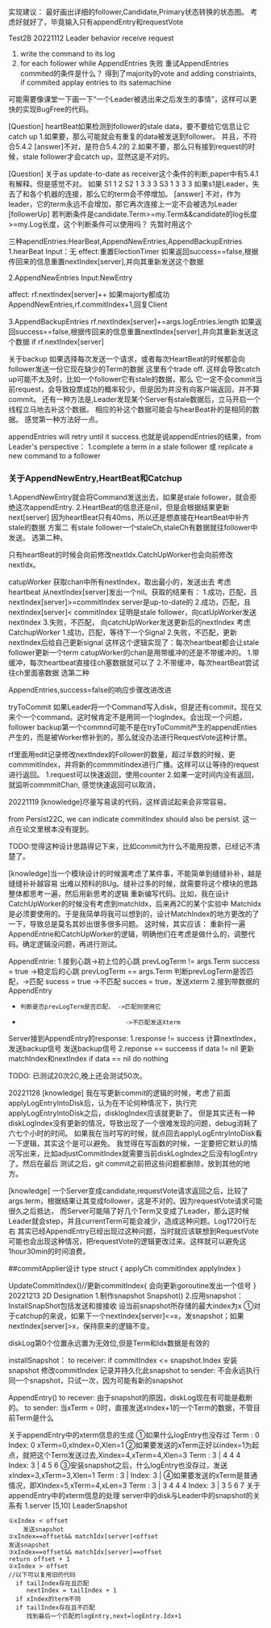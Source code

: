 实现建议：
最好画出详细的follower,Candidate,Primary状态转换的状态图。
考虑好就好了，毕竟输入只有appendEntry和requestVote

Test2B 20221112
Leader behavior
receive request
1. write the command to its log
2. for each follower
        while AppendEntries 失败
            重试AppendEntries
   commited的条件是什么？
   得到了majority的vote and 
   adding constriaints, if commited
        applay entries to its satemachine

可能需要像课堂一下画一下“一个Leader被选出来之后发生的事情”，这样可以更快的实现BugFree的代码。


[Question]
heartBeat如果检测到follower的stale data，要不要给它信息让它catch up
1.如果要，那么可能就会有重复的data被发送到follower。
并且，不符合5.4.2
[answer]不对，是符合5.4.2的
2.如果不要，那么只有接到request的时候，stale follower才会catch up，显然这是不对的。

[Question]
关于as update-to-date as receiver这个条件的判断,paper中有5.4.1有解释。但是感觉不对。
如果
S1 1 2 
S2 1 3 3 3
S3 1 3 3 3
如果s1是Leader，失去了和各个机器的连接，那么它的term会不停增加。
[answer]
不对，作为leader，它的term永远不会增加，那它再次连接上一定不会被选为Leader
[followerUp]
若判断条件是candidate.Term>=my.Term&&candidate的log长度>=my.Log长度，这个判断条件可以使用吗？
先暂时用这个


三种apendEntries:HearBeat,AppendNewEntries,AppendBackupEntries
1.hearBeat
Input：无
effect:重置ElectionTimer
如果返回success==false,根据传回来的信息重置nextIndex[server],并向其重新发送这个数据

2.AppendNewEntries
Input:NewEntry

affect:
rf.nextIndex[server]++
如果majorty都成功AppendNewEntries,rf.commitIndex+1,回复Client

3.AppendBackupEntries
rf.nextIndex[server]+=args.logEntries.length
如果返回success==false,根据传回来的信息重置nextIndex[server],并向其重新发送这个数据
if rf.nextIndex[server]

关于backup
如果选择每次发送一个请求，或者每次HeartBeat的时候都会向follower发送一份它现在缺少的Term的数据
这里有个trade off. 这样会导致catch up可能不太及时，比如一个follower它有stale的数据，那么
它一定不会commit当前request，会导致投票成功的概率较少。但是因为并没有向客户端返回，并不算commit。
还有一种方法是,Leader发现某个Server有stale数据后，立马开启一个线程立马地去补这个数据。
相应的补这个数据可能会与hearBeat补的是相同的数据。
感觉第一种方法好一点。


appendEntries will retry until it success.也就是说appendEntries的结果，from Leader's perspective：
1.complete a term in a stale follower 或 replicate a new command to a follower

### 关于AppendNewEntry,HeartBeat和Catchup
1.AppendNewEntry就会将Command发送出去，如果是stale follower，就会拒绝这次appendEntry.
2.HeartBeat的信息还是nil，但是会根据结果更新next[server]
因为heartBeat只有40ms，所以还是想直接在HeartBeat中补齐stale的数据
方案二
有stale follower一个staleCh,staleCh有数据就往follower中发送。
选第二种。

只有heartBeat的时候会向前修改nextIdx.CatchUpWorker也会向前修改nextIdx。

catupWorker
获取chan中所有nextIndex，取出最小的，发送出去
考虑heartbeat
从nextIndex[server]发出一个nil。获取的结果有：
1.成功，匹配，且nextIndex[server]>=commitIndex
server是up-to-date的
2.成功，匹配，且nextIndex[server]< commitIndex
证明是stale follower，向catUpWorker发送nextIndex
3.失败，不匹配，
向catchUpWorker发送更新后的nextIndex
考虑CatchupWorker
1.成功，匹配，等待下一个Signal
2.失败，不匹配，更新nextIndex后给自己更新signal
这样这个逻辑实现了：每次heartbeat都会让stale follower更新一个term
catupWorker的chan是用带缓冲的还是不带缓冲的。
1.带缓冲，每次heartbeat直接往ch塞数据就可以了
2.不带缓冲，每次heartBeat尝试往ch里面塞数据
选第二种

AppendEntries,success=false的响应步骤改进改进



tryToCommit
如果Leader将一个Command写入disk，但是还有commit，现在又来个一个command。这时候肯定不是用同一个logIndex。会出现一个问题，follower backup第一个commnd可能不是在tryToCommit产生的appendEnties产生的，而是被Worker修补到的，那么就没办法进行RequestVote这种计票。

rf里面用edit记录修改nextIndex的Follower的数量，超过半数的时候，更commmitIndex，并将新的commmitIndex进行广播。这样可以让等待的request进行返回。
1.request可以快速返回，使用counter
2.如果一定时间内没有返回，就监听commmitChan,
感觉快速返回可以取消，

20221119
[knowledge]尽量写易读的代码，这样调试起来会非常容易。

from Persist22C, we can indicate commitIndex should also be persist. 这一点在论文里根本没有提到。



TODO:觉得这种设计思路得记下来，比如commit为什么不能用投票，已经记不清楚了。

[knowledge]当一个模块设计的时候漏考虑了某件事，不能简单到缝缝补补，越是缝缝补补越容易
出难以预料的BUg。缝补过多的时候，就需要将这个模块的思路整体都思考一遍，然后用新思考的逻辑
重新编写代码。比如，我在设计CatchUpWorker的时候没有考虑到matchIdx，后来再2C的某个实验中
MatchIdx是必须要使用的。于是我简单将我可以想到的，设计MatchIndex的地方更改的了一下，导致总是莫名其妙出很多很多问题。
这时候，其实应该：
重新捋一遍AppendEntrie和CatchUpWorker的逻辑，明确他们在考虑是做什么的，调整代码。确定逻辑没问题，再进行测试。

AppendEntrie:
1.接到心跳->初上位的心跳 prevLogTerm != args.Term
          success = true
          ->稳定后的心跳 prevLogTerm == args.Term
          判断prevLogTerm是否匹配，->匹配 sucess =  true
                                   ->不匹配 succes = true，发送xterm
2.接到带数据的AppendEntry
  -     判断是否prevLogTerm是否匹配， ->匹配则使用它
  -                                  ->不匹配发送Xterm

Server接到AppendEntry的response:
1.response != success 
    计算nextIndex，发送backup信号
    发送backup信号
2.reponse == succeess
    if data != nil 
        更新matchIndex和nextIndex
    if data == nil
        do nothing


TODO:
已测试20次2C,晚上还会测试50次。

20221128
[knowledge]
我在写更新commit的逻辑的时候，考虑了前面applyLogEntryIntoDisk后，认为在不论何种情况下，执行完applyLogEntryIntoDisk之后，disklogIndex应该就更新了。
但是其实还有一种diskLogIndex没有更新的情况，导致出现了一个很难发现的问题，debug消耗了六七个小时的时间。
如果我在当时写的时候，就点回去applyLogEntryIntoDisk看一下逻辑，其实这个是可以避免。
我觉得在写函数的时候，一定要把它默认的情况写出来，比如adjustCommitIndex就需要当前diskLogIndex之后没有logEntry了。然后在最后
测试之后，git commit之前把这些问题都删除，放到其他的地方。

[knowledge]
一个Server变成candidate,requestVote请求返回之后，比较了args.term，根据结果让其变成follower，这是不对的。因为requestVote请求可能很久之后抵达，
而Server可能隔了好几个Term又变成了Leader，那么这时候Leader就会step，并且currentTerm可能会减少，造成这种问题。Log1720行左右
其实已经AppendEntry已经出现过这种问题，当时就应该联想到RequestVote可能也会出现这种情况，把requestVote的逻辑更改过来。这样就可以避免这1hour30min的时间浪费。

##commitApplier设计
type struct {
    applyCh
    commitIndex
    applyIndex
}

UpdateCommitIndex()//更新commitIndex{
    会向更新goroutine发出一个信号
}
20221213
2D Designation
1.制作snapshot Snapshot()
2.应用snapshot：InstallSnapShot包括发送和接接收
    设当前snapshot所存储的最大index为x
    ①对于catchup的来说，如果下一个nextIndex[server]<=x，发snapshot；如果nextIndex[server]>x，保持原来的逻辑不变。

diskLog第0个位置永远置为无效位,但是Term和Idx数据是有效的

installSnapshot：
to receiver:
    if commitIndex <= snapshot.Index
        安装snapshot
        修改commitIndex
    记录并持久化此snapshot
to sender:
    不会永远执行同一个snapshot，只试一次，因为可能有新的snapshot

AppendEntry()
to recever:
    由于snapshot的原因，diskLog现在有可能是截断的。
to sender:
    当xTerm = 0时，直接发送xIndex+1的一个Term的数据，不管目前Term是什么

关于appendEntry中的xterm信息的生成
    ①如果什么logEntry也没存过
    Term : 0
    Index: 0
    xTerm=0,xIndex=0,Xlen=1
    ②如果要发送的xTerm正好以index=1为起点，就把这个Term发送过去,Xindex=4,xTerm=4,Xlen=3
    Term : 3 | 4 4 4
    Index: 3 | 4 5 6
    ③安装snapshot之后，什么logEntry也没存过，发送xIndex=3,xTerm=3,Xlen=1
    Term : 3 |
    Index: 3 |
    ④如果要发送的xTerm是普通情况，即XIndex=5,xTerm=4,xLen=3
    Term : 3 | 3 4 4 4
    Index: 3 | 3 5 6 7
关于appendEntry中的xterm信息的处理
    server中的disk与Leader中的snapshot的关系有
    1.server [5,10]
    LeaderSnapshot

    ①xIndex < offset
        发送snapshot
    ②xIndex==offset&& matchIdx[server]<offset
    发送snapshot
    ③xIndex==offset&& matchIdx[server]==offset
    return offset + 1
    ②xIndex > offset
    //以下可以复用旧的代码
      if tailIndex存在且匹配
         nextIndex = tailIndex + 1
      if xIndex的term不同
      if tailIndex存在且不匹配
         找到最后一个匹配的logEntry,next=logEntry.Idx+1
      
